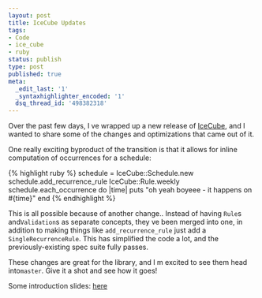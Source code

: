 ```yaml
---
layout: post
title: IceCube Updates
tags:
- Code
- ice_cube
- ruby
status: publish
type: post
published: true
meta:
  _edit_last: '1'
  _syntaxhighlighter_encoded: '1'
  dsq_thread_id: '498382318'
---
```

Over the past few days, I ve wrapped up a new release of <a href="http://github.com/seejohnrun/ice_cube">IceCube</a>, and I wanted to share some of the changes and optimizations that came out of it.

One really exciting byproduct of the transition is that it allows for inline computation of occurrences for a schedule:

{% highlight ruby %}
schedule = IceCube::Schedule.new
schedule.add_recurrence_rule IceCube::Rule.weekly
schedule.each_occurrence do |time|
  puts "oh yeah boyeee - it happens on #{time}"
end
{% endhighlight %}

This is all possible because of another change.. Instead of having <code>Rule</code>s and<code>Validation</code>s as separate concepts, they ve been merged into one, in addition to making things like <code>add_recurrence_rule</code> just add a <code>SingleRecurrenceRule</code>. This has simplified the code a lot, and the previously-existing spec suite fully passes.

These changes are great for the library, and I m excited to see them head into<code>master</code>. Give it a shot and see how it goes!

Some introduction slides: <a href="http://seejohncode.com/ice_cube/static/ice_cube_ruby_nyc.pdf">here</a>
